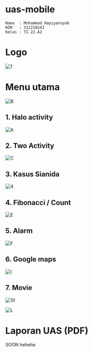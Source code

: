 # uas-mobile

```
Nama  : Mohammad Hapiyansyah
NIM   : 312210243
Kelas : TI.22.A2
```

#  Logo

![1](media/1.jpg)

#  Menu utama

![B](media/B.png)

## 1. Halo activity

![A](media/A.png)

## 2. Two Activity

![C](media/C.jpg)

## 3. Kasus Sianida

![4](media/4.jpg)

## 4. Fibonacci / Count

![E](media/E.jpg)

## 5. Alarm

![F](media/F.jpg)

## 6. Google maps

![I](media/I.jpg)
 
## 7. Movie

![10](media/10.jpg)

![L](media/L.jpg)

# Laporan UAS (PDF)

SOON hehehe
